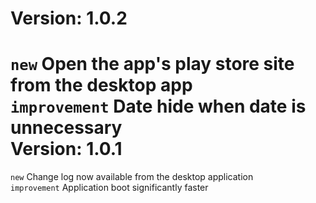 Version: 1.0.2
===============
<code>new</code> Open the app's play store site from the desktop app<br>
<code>improvement</code> Date hide when date is unnecessary<br>
Version: 1.0.1
===============
<code>new</code> Change log now available from the desktop application<br>
<code>improvement</code> Application boot significantly faster<br>
